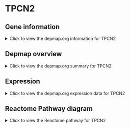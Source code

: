 <h1>TPCN2</h1>

<h2>Gene information</h2>
<details>
  <summary>Click to view the depmap.org information for TPCN2</summary>
  <p><a href="https://depmap.org/portal/gene/TPCN2?tab=about" target="_BLANK">Open page in a new tab...</a></p>
  <iframe src="https://depmap.org/portal/gene/TPCN2?tab=about" style="border:none;width:100%;height:800px"></iframe>
</details>

<h2>Depmap overview</h2>
<details>
  <summary>Click to view the depmap.org summary for TPCN2</summary>
  <p><a href="https://depmap.org/portal/gene/TPCN2?tab=overview" target="_BLANK">Open page in a new tab...</a></p>
  <iframe src="https://depmap.org/portal/gene/TPCN2?tab=overview" style="border:none;width:100%;height:800px"></iframe>
</details>

<h2>Expression</h2>
<details>
  <summary>Click to view the depmap.org expression data for TPCN2</summary>
  <p><a href="https://depmap.org/portal/gene/TPCN2?tab=characterization" target="_BLANK">Open page in a new tab...</a></p>
  <iframe src="https://depmap.org/portal/gene/TPCN2?tab=characterization" style="border:none;width:100%;height:800px"></iframe>
</details>



<h2>Reactome Pathway diagram</h2>
<details>
  <summary>Click to view the Reactome pathway for TPCN2</summary>
  <p><a href="https://reactome.org/PathwayBrowser/#/R-HSA-2672351" target="_BLANK">Open page in a new tab...</a></p>
  <p>Stimuli-sensing channels</p>
<iframe src="https://reactome.org/PathwayBrowser/#/R-HSA-2672351" style="border:none;width:100%;height:800px"></iframe>
</details>



